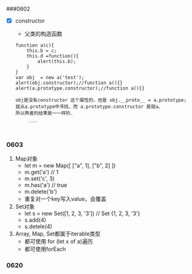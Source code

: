 
###0602

* [x] constructor
    * 父类的构造函数

   ```
   function a(c){
       this.b = c;
       this.d =function(){
           alert(this.b);
       }
   }
   var obj  = new a('test');
   alert(obj.constructor);//function a(){}
   alert(a.prototype.constructor);//function a(){}
   
   obj是没有constructor 这个属性的，但是 obj.__proto__ = a.prototype;
   就从a.prototype中寻找，而 a.prototype.constructor 是就a。
   所以两者的结果是一一样的.
   
        ```
     
### 0603
1. Map对象
    * let m = new Map([ ["a", 1], ["b", 2] ])
    * m.get('a') // 1
    * m.set('c', 3)
    * m.has('a') // true
    * m.delete('b')
    * 重复对一个key写入value，会覆盖
2. Set对象 
    * let s = new Set([1, 2, 3, '3']) // Set {1, 2, 3, '3'}
    * s.add(4)
    * s.detele(4)
3. Array, Map, Set都属于iterable类型
    * 都可使用 for (let x of a)遍历
    * 都可使用forEach   

### 0620



   
        
        





